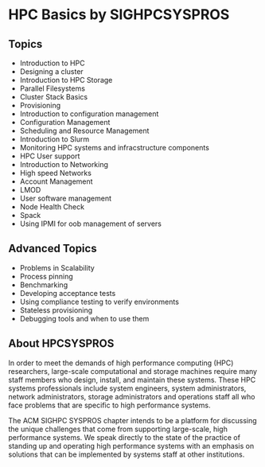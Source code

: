 # HPC Basics by SIGHPCSYSPROS

## Topics
- Introduction to HPC
- Designing a cluster
- Introduction to HPC Storage
- Parallel Filesystems
- Cluster Stack Basics
- Provisioning
- Introduction to configuration management
- Configuration Management
- Scheduling and Resource Management
- Introduction to Slurm
- Monitoring HPC systems and infracstructure components
- HPC User support
- Introduction to Networking
- High speed Networks
- Account Management
- LMOD
- User software management
- Node Health Check
- Spack
- Using IPMI for oob management of servers

## Advanced Topics
- Problems in Scalability
- Process pinning
- Benchmarking
- Developing acceptance tests
- Using compliance testing to verify environments
- Stateless provisioning
- Debugging tools and when to use them

## About HPCSYSPROS
In order to meet the demands of high performance computing (HPC) researchers, large-scale computational and storage machines require many staff members who design, install, and maintain these systems. These HPC systems professionals include system engineers, system administrators, network administrators, storage administrators and operations staff all who face problems that are specific to high performance systems.

The ACM SIGHPC SYSPROS chapter intends to be a platform for discussing the unique challenges that come from supporting large-scale, high performance systems. We speak directly to the state of the practice of standing up and operating high performance systems with an emphasis on solutions that can be implemented by systems staff at other institutions.


